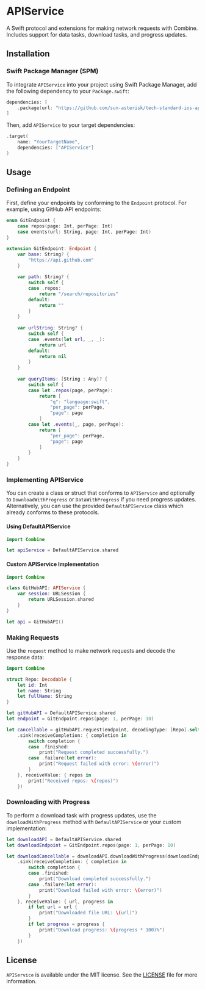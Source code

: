 # APIService

A Swift protocol and extensions for making network requests with Combine. Includes support for data tasks, download tasks, and progress updates.

## Installation

### Swift Package Manager (SPM)

To integrate `APIService` into your project using Swift Package Manager, add the following dependency to your `Package.swift`:

```swift
dependencies: [
    .package(url: "https://github.com/sun-asterisk/tech-standard-ios-api", from: "0.2.0")
]
```

Then, add `APIService` to your target dependencies:

```swift
.target(
    name: "YourTargetName",
    dependencies: ["APIService"]
)
```

## Usage

### Defining an Endpoint

First, define your endpoints by conforming to the `Endpoint` protocol. For example, using GitHub API endpoints:

```swift
enum GitEndpoint {
    case repos(page: Int, perPage: Int)
    case events(url: String, page: Int, perPage: Int)
}

extension GitEndpoint: Endpoint {
    var base: String? {
        "https://api.github.com"
    }
    
    var path: String? {
        switch self {
        case .repos:
            return "/search/repositories"
        default:
            return ""
        }
    }
    
    var urlString: String? {
        switch self {
        case .events(let url, _, _):
            return url
        default:
            return nil
        }
    }
    
    var queryItems: [String : Any]? {
        switch self {
        case let .repos(page, perPage):
            return [
                "q": "language:swift",
                "per_page": perPage,
                "page": page
            ]
        case let .events(_, page, perPage):
            return [
                "per_page": perPage,
                "page": page
            ]
        }
    }
}
```

### Implementing APIService

You can create a class or struct that conforms to `APIService` and optionally to `DownloadWithProgress` or `DataWithProgress` if you need progress updates. Alternatively, you can use the provided `DefaultAPIService` class which already conforms to these protocols.

#### Using DefaultAPIService

```swift
import Combine

let apiService = DefaultAPIService.shared
```

#### Custom APIService Implementation

```swift
import Combine

class GitHubAPI: APIService {
    var session: URLSession {
        return URLSession.shared
    }
}

let api = GitHubAPI()
```

### Making Requests

Use the `request` method to make network requests and decode the response data:

```swift
import Combine

struct Repo: Decodable {
    let id: Int
    let name: String
    let fullName: String
}

let gitHubAPI = DefaultAPIService.shared
let endpoint = GitEndpoint.repos(page: 1, perPage: 10)

let cancellable = gitHubAPI.request(endpoint, decodingType: [Repo].self)
    .sink(receiveCompletion: { completion in
        switch completion {
        case .finished:
            print("Request completed successfully.")
        case .failure(let error):
            print("Request failed with error: \(error)")
        }
    }, receiveValue: { repos in
        print("Received repos: \(repos)")
    })
```

### Downloading with Progress

To perform a download task with progress updates, use the `downloadWithProgress` method with `DefaultAPIService` or your custom implementation:

```swift
let downloadAPI = DefaultAPIService.shared
let downloadEndpoint = GitEndpoint.repos(page: 1, perPage: 10)

let downloadCancellable = downloadAPI.downloadWithProgress(downloadEndpoint)
    .sink(receiveCompletion: { completion in
        switch completion {
        case .finished:
            print("Download completed successfully.")
        case .failure(let error):
            print("Download failed with error: \(error)")
        }
    }, receiveValue: { url, progress in
        if let url = url {
            print("Downloaded file URL: \(url)")
        }
        if let progress = progress {
            print("Download progress: \(progress * 100)%")
        }
    })
```

## License

`APIService` is available under the MIT license. See the [LICENSE](LICENSE) file for more information.


